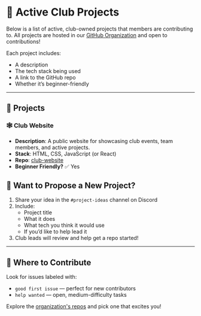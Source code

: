 # 🧩 Active Club Projects

Below is a list of active, club-owned projects that members are contributing to. All projects are hosted in our [GitHub Organization](https://github.com/HVCC-Computer-Science-Club) and open to contributions!

Each project includes:
- A description
- The tech stack being used
- A link to the GitHub repo
- Whether it’s beginner-friendly

---

## 📂 Projects

### 🕸️ Club Website
- **Description**: A public website for showcasing club events, team members, and active projects.
- **Stack**: HTML, CSS, JavaScript (or React)
- **Repo**: [club-website](#)
- **Beginner Friendly?** ✅ Yes

<!--
---

### 🤖 AI Study Assistant
- **Description**: A GPT-powered assistant that helps students with studying, scheduling, and reminders.
- **Stack**: Python, Flask, OpenAI API
- **Repo**: [ai-assistant](https://github.com/YOUR_ORG_NAME/ai-assistant)
- **Beginner Friendly?** ✅ Yes (good first issues available)

---

### 📚 CS Resource Hub
- **Description**: A curated collection of tutorials, cheat sheets, and tools for computer science students.
- **Stack**: Markdown, GitHub Pages
- **Repo**: [cs-resource-hub](https://github.com/YOUR_ORG_NAME/cs-resource-hub)
- **Beginner Friendly?** ✅ Yes (great for non-coders too!)

---

### 🎮 Game Engine Project (Work In Progress)
- **Description**: A lightweight 2D game engine created in JavaScript by club members.
- **Stack**: JavaScript, Canvas API
- **Repo**: [game-engine](https://github.com/YOUR_ORG_NAME/game-engine)
- **Beginner Friendly?** 🟡 Some experience recommended

---

-->

## 💬 Want to Propose a New Project?

1. Share your idea in the `#project-ideas` channel on Discord
2. Include:
   - Project title
   - What it does
   - What tech you think it would use
   - If you’d like to help lead it
3. Club leads will review and help get a repo started!

---

## 🧠 Where to Contribute

Look for issues labeled with:

- `good first issue` — perfect for new contributors
- `help wanted` — open, medium-difficulty tasks

Explore the [organization's repos](https://github.com/HVCC-Computer-Science-Club) and pick one that excites you!
